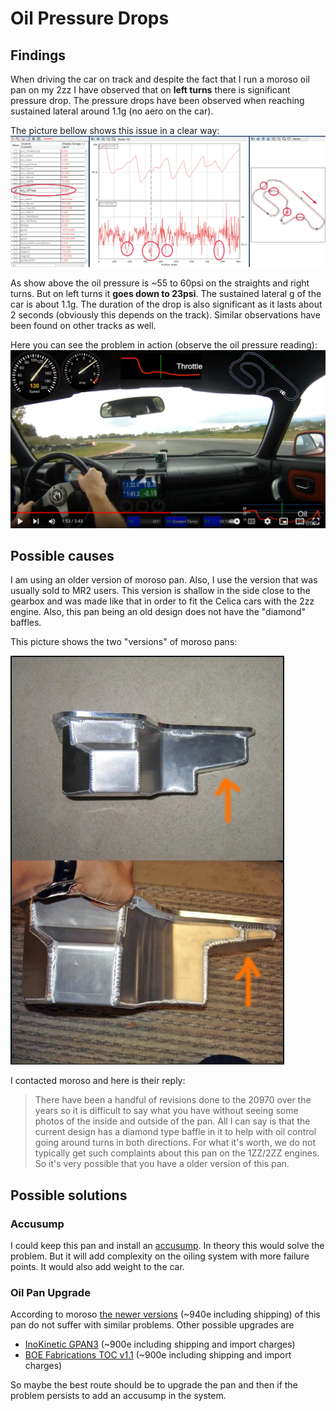 # Oil Pressure Drops

## Findings
When driving the car on track and despite the fact that I run a moroso oil pan on my 2zz I have observed that on
**left turns** there is significant pressure drop.
The pressure drops have been observed when reaching sustained lateral around 1.1g (no aero on the car).

The picture bellow shows this issue in a clear way:
![oil-pressure-drops](./oil-pressure-drops-serres.png)

As show above the oil pressure is ~55 to 60psi on the straights and right turns.
But on left turns it **goes down to 23psi**. The sustained lateral g of the car is about 1.1g.
The duration of the drop is also significant as it lasts about 2 seconds (obviously this depends on the track).
Similar observations have been found on other tracks as well.

Here you can see the problem in action (observe the oil pressure reading):
[<img src="./oil-press-video-snapshot.png">](https://www.youtube.com/watch?v=OEDNbC-FRVc&t=90s)


## Possible causes
I am using an older version of moroso pan. Also, I use the version that was usually sold to MR2 users.
This version is shallow in the side close to the gearbox and was made like that in order to fit the 
Celica cars with the 2zz engine. Also, this pan being an old design does not have the "diamond" baffles.

This picture shows the two "versions" of moroso pans:

![oil-pressure-drops](./moroso-two-versions.png)

I contacted moroso and here is their reply:

> There have been a handful of revisions done to the 20970 over the years so it is difficult to say what you have without seeing some photos of the inside and outside of the pan.
> All I can say is that the current design has a diamond type baffle in it to help with oil control going around turns in both directions.  For what it's worth, we do not typically get such complaints about this pan on the 1ZZ/2ZZ engines.  So it's very possible that you have a older version of this pan.

## Possible solutions

### Accusump
I could keep this pan and install an [accusump](https://www.cantonracingproducts.com/accusump). In theory this would solve the problem. 
But it will add complexity on the oiling system with more failure points. It would also add weight to the car.

### Oil Pan Upgrade
According to moroso [the newer versions](https://www.komo-tec.com/en/lotus-exige/mk2-toyota/engine-components/406/moroso-alloy-baffled-oil-pan-elise/exige-2zz) (~940e including shipping) of this pan do not suffer with similar problems. Other possible upgrades are 

* [InoKinetic GPAN3](https://www.inokinetic.com/eliseexige/gpan3) (~900e including shipping and import charges)
* [BOE Fabrications TOC v1.1](https://www.boefab.com/products/toc-wet-sump-oil-pan-v1-1) (~900e including shipping and import charges)

So maybe the best route should be to upgrade the pan and then if the problem persists to add an accusump in the system.
